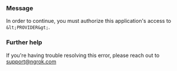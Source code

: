 
### Message
In order to continue, you must authorize this application's access to `&lt;PROVIDER&gt;`.

### Further help
If you're having trouble resolving this error, please reach out to [support@ngrok.com](mailto:support@ngrok.com?subject=Help%20with%20ERR_NGROK_3114)

